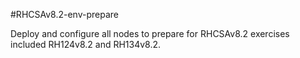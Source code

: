 #RHCSAv8.2-env-prepare

Deploy and configure all nodes to prepare for RHCSAv8.2 exercises included RH124v8.2 and RH134v8.2.
